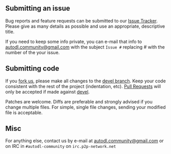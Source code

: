 ## Submitting an issue

Bug reports and feature requests can be submitted to our [Issue Tracker](https://github.com/autodl-community/autodl-rutorrent/issues).
Please give as many details as possible and use an appropriate, descriptive title.

If you need to keep some info private, you can e-mail that info to autodl.community@gmail.com with the subject ``Issue #`` replacing \# with the number of the your issue.

## Submitting code

If you [fork us](https://help.github.com/articles/fork-a-repo), please make all changes to the [devel branch](https://github.com/autodl-community/autodl-rutorrent/tree/devel).
Keep your code consistent with the rest of the project (indentation, etc).
[Pull Requests](https://help.github.com/articles/creating-a-pull-request) will only be accepted if made against [devel](https://github.com/autodl-community/autodl-rutorrent/tree/devel).

Patches are welcome. Diffs are preferable and strongly advised if you change multiple files. For simple, single file changes, sending your modified file is acceptable.

## Misc

For anything else, contact us by e-mail at autodl.community@gmail.com or on IRC in ``#autodl-community`` on ``irc.p2p-network.net``